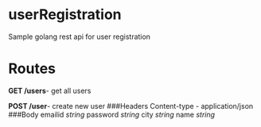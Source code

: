 # userRegistration
Sample golang rest api for user registration

Routes 
=======

**GET /users**- get all users


**POST /user**- create new user
###Headers
	Content-type - application/json
###Body 
	emailid _string_
	password *string*
	city *string*
	name *string*

